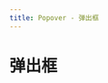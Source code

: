 ```yaml
---
title: Popover - 弹出框
---
```

# 弹出框

<popover-demo-1></popover-demo-1>
<popover-demo-2></popover-demo-2>